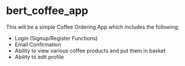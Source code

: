 # bert_coffee_app

This will be a simple Coffee Ordering App which includes the following:
* Login (Signup/Register Functions)
* Email Confirmation
* Ability to view various coffee products and put them in basket
* Ability to edit profile

